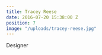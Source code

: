 ```yaml
---
title: Tracey Reese
date: 2016-07-20 15:38:00 Z
position: 7
image: "/uploads/tracey-reese.jpg"
---
```


Designer

